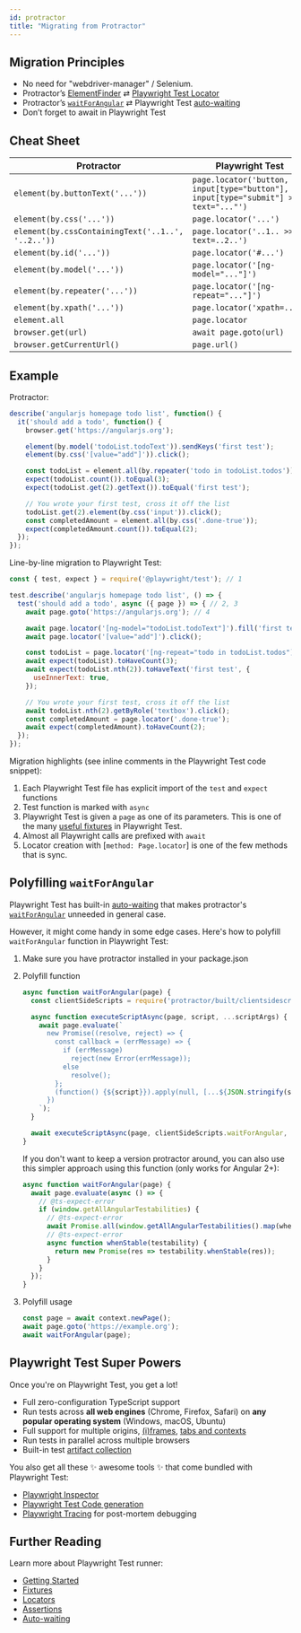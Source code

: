 ```yaml
---
id: protractor
title: "Migrating from Protractor"
---
```


<!-- TOC -->

## Migration Principles

- No need for "webdriver-manager" / Selenium.
- Protractor’s [ElementFinder] ⇄ [Playwright Test Locator](./api/class-locator)
- Protractor’s [`waitForAngular`] ⇄ Playwright Test [auto-waiting](./actionability.md)
- Don’t forget to await in Playwright Test

## Cheat Sheet

| Protractor                                        | Playwright Test                         |
|---------------------------------------------------|-----------------------------------------|
| `element(by.buttonText('...'))`                   | `page.locator('button, input[type="button"], input[type="submit"] >> text="..."')` |
| `element(by.css('...'))`                          | `page.locator('...')`                   |
| `element(by.cssContainingText('..1..', '..2..'))` | `page.locator('..1.. >> text=..2..')`   |
| `element(by.id('...'))`                           | `page.locator('#...')`                  |
| `element(by.model('...'))`                        | `page.locator('[ng-model="..."]')`      |
| `element(by.repeater('...'))`                     | `page.locator('[ng-repeat="..."]')`     |
| `element(by.xpath('...'))`                        | `page.locator('xpath=...')`             |
| `element.all`                                     | `page.locator`                          |
| `browser.get(url)`                                | `await page.goto(url)`                  |
| `browser.getCurrentUrl()`                         | `page.url()`                            |

## Example

Protractor:

```js
describe('angularjs homepage todo list', function() {
  it('should add a todo', function() {
    browser.get('https://angularjs.org');

    element(by.model('todoList.todoText')).sendKeys('first test');
    element(by.css('[value="add"]')).click();

    const todoList = element.all(by.repeater('todo in todoList.todos'));
    expect(todoList.count()).toEqual(3);
    expect(todoList.get(2).getText()).toEqual('first test');

    // You wrote your first test, cross it off the list
    todoList.get(2).element(by.css('input')).click();
    const completedAmount = element.all(by.css('.done-true'));
    expect(completedAmount.count()).toEqual(2);
  });
});
```

Line-by-line migration to Playwright Test:


```js
const { test, expect } = require('@playwright/test'); // 1

test.describe('angularjs homepage todo list', () => {
  test('should add a todo', async ({ page }) => { // 2, 3
    await page.goto('https://angularjs.org'); // 4

    await page.locator('[ng-model="todoList.todoText"]').fill('first test');
    await page.locator('[value="add"]').click();

    const todoList = page.locator('[ng-repeat="todo in todoList.todos"]'); // 5
    await expect(todoList).toHaveCount(3);
    await expect(todoList.nth(2)).toHaveText('first test', {
      useInnerText: true,
    });

    // You wrote your first test, cross it off the list
    await todoList.nth(2).getByRole('textbox').click();
    const completedAmount = page.locator('.done-true');
    await expect(completedAmount).toHaveCount(2);
  });
});
```

Migration highlights (see inline comments in the Playwright Test code snippet):

1. Each Playwright Test file has explicit import of the `test` and `expect` functions
1. Test function is marked with `async`
1. Playwright Test is given a `page` as one of its parameters. This is one of the many [useful fixtures](./api/class-fixtures) in Playwright Test.
1. Almost all Playwright calls are prefixed with `await`
1. Locator creation with [`method: Page.locator`] is one of the few methods that is sync.

## Polyfilling `waitForAngular`

Playwright Test has built-in [auto-waiting](./actionability.md) that makes protractor's [`waitForAngular`] unneeded in general case.

However, it might come handy in some edge cases.
Here's how to polyfill `waitForAngular` function in Playwright Test:

1. Make sure you have protractor installed in your package.json
1. Polyfill function

    ```js
    async function waitForAngular(page) {
      const clientSideScripts = require('protractor/built/clientsidescripts.js');

      async function executeScriptAsync(page, script, ...scriptArgs) {
        await page.evaluate(`
          new Promise((resolve, reject) => {
            const callback = (errMessage) => {
              if (errMessage)
                reject(new Error(errMessage));
              else
                resolve();
            };
            (function() {${script}}).apply(null, [...${JSON.stringify(scriptArgs)}, callback]);
          })
        `);
      }

      await executeScriptAsync(page, clientSideScripts.waitForAngular, '');
    }
    ```
    If you don't want to keep a version protractor around, you can also use this simpler approach using this function (only works for Angular 2+):
    ```js
    async function waitForAngular(page) {
      await page.evaluate(async () => {
        // @ts-expect-error
        if (window.getAllAngularTestabilities) {
          // @ts-expect-error
          await Promise.all(window.getAllAngularTestabilities().map(whenStable));
          // @ts-expect-error
          async function whenStable(testability) {
            return new Promise(res => testability.whenStable(res));
          }
        }
      });
    }
    ```
1. Polyfill usage

    ```js
    const page = await context.newPage();
    await page.goto('https://example.org');
    await waitForAngular(page);
    ```

## Playwright Test Super Powers

Once you're on Playwright Test, you get a lot!

- Full zero-configuration TypeScript support
- Run tests across **all web engines** (Chrome, Firefox, Safari) on **any popular operating system** (Windows, macOS, Ubuntu)
- Full support for multiple origins, [(i)frames](./api/class-frame), [tabs and contexts](./pages)
- Run tests in parallel across multiple browsers
- Built-in test [artifact collection](./test-use-options.md#recording-options)

You also get all these ✨ awesome tools ✨ that come bundled with Playwright Test:
- [Playwright Inspector](./debug.md)
- [Playwright Test Code generation](./codegen-intro.md)
- [Playwright Tracing](./trace-viewer.md) for post-mortem debugging

## Further Reading

Learn more about Playwright Test runner:

- [Getting Started](./intro)
- [Fixtures](./test-fixtures)
- [Locators](./locators)
- [Assertions](./test-assertions)
- [Auto-waiting](./actionability)

[ElementFinder]: https://www.protractortest.org/#/api?view=ElementFinder
[`waitForAngular`]: https://www.protractortest.org/#/api?view=ProtractorBrowser.prototype.waitForAngular
